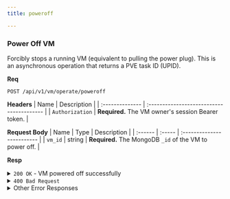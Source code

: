 ```yaml
---
title: poweroff

---
```


### Power Off VM

Forcibly stops a running VM (equivalent to pulling the power plug). This is an asynchronous operation that returns a PVE task ID (UPID).

**Req**
```
POST /api/v1/vm/operate/poweroff
```

**Headers**
| Name            | Description                               |
| :-------------- | :---------------------------------------- |
| `Authorization` | **Required.** The VM owner's session Bearer token. |

**Request Body**
| Name    | Type   | Description                |
| :------ | :----- | :------------------------- |
| `vm_id` | string | **Required.** The MongoDB `_id` of the VM to power off. |

**Resp**
<details>
<summary><code>200 OK</code> - VM powered off successfully</summary>

```json
{
  "code": 200,
  "message": "VM powered off successfully",
  "data": {
    "upid": "UPID:pve-node-1:000ABCDE:..."
  }
}
```
</details>

<details>
<summary><code>400 Bad Request</code></summary>
Possible `message` values:
* `"VM ID is required"`
* `"VM is not running"`
```json
{ "code": 400, "message": "...", "data": null }
```
</details>

<details>
<summary>Other Error Responses</summary>
Also supports `401 Unauthorized`, `403 Forbidden`, `404 Not Found`, and `500 Internal Server Error`.
</details>